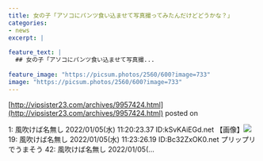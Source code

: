 ```yaml
---
title: 女の子「アソコにパンツ食い込ませて写真撮ってみたんだけどどうかな？」
categories:
- news
excerpt: |
  
feature_text: |
  ## 女の子「アソコにパンツ食い込ませて写真撮...
  
feature_image: "https://picsum.photos/2560/600?image=733"
image: "https://picsum.photos/2560/600?image=733"
---
```


[http://vipsister23.com/archives/9957424.html](http://vipsister23.com/archives/9957424.html)
posted on 

<!--more-->

1: 風吹けば名無し 2022/01/05(水) 11:20:23.37 ID:kSvKAiEGd.net 【画像】![](https://livedoor.blogimg.jp/vipsister23/imgs/c/c/cc3b60ee.jpg) 19: 風吹けば名無し 2022/01/05(水) 11:23:26.19 ID:Bc32ZxOK0.net プリップリでうまそう 42: 風吹けば名無し 2022/01/05(...
